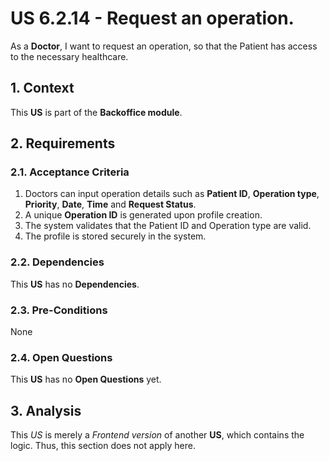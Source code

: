 # US 6.2.14 - Request an operation.

As a **Doctor**, I want to request an operation, so that the Patient has access to the necessary healthcare.


## 1. Context

This **US** is part of the **Backoffice module**.

## 2. Requirements

### 2.1. Acceptance Criteria

1. Doctors can input operation details such as **Patient ID**, **Operation type**, **Priority**, **Date**, **Time** and **Request Status**.
2. A unique **Operation ID** is generated upon profile creation.
3. The system validates that the Patient ID and Operation type are valid.
4. The profile is stored securely in the system.

### 2.2. Dependencies

This **US** has no **Dependencies**.

### 2.3. Pre-Conditions

None

### 2.4. Open Questions

This **US** has no **Open Questions** yet.

## 3. Analysis

This *US* is merely a *Frontend version* of another **US**, which contains the logic. Thus, this section does not apply here.

